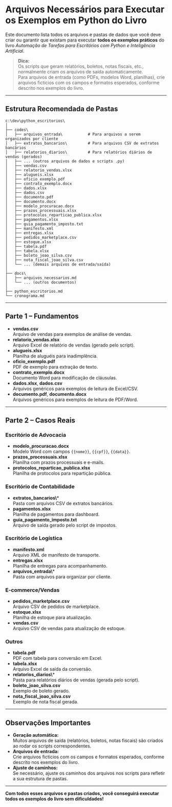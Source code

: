 # Arquivos Necessários para Executar os Exemplos em Python do Livro

Este documento lista todos os arquivos e pastas de dados que você deve criar ou garantir que existam para executar **todos os exemplos práticos** do livro _Automação de Tarefas para Escritórios com Python e Inteligência Artificial_.

> **Dica:**  
> Os scripts que geram relatórios, boletos, notas fiscais, etc., normalmente criam os arquivos de saída automaticamente.  
> Para arquivos de entrada (como PDFs, modelos Word, planilhas), crie arquivos fictícios com os campos e formatos esperados, conforme descrito nos exemplos do livro.

---

## Estrutura Recomendada de Pastas

```
c:\dev\python_escritorios\
│
├── codes\
│   ├── arquivos_entrada\           # Para arquivos a serem organizados por cliente
│   ├── extratos_bancarios\         # Para arquivos CSV de extratos bancários
│   ├── relatorios_diarios\         # Para relatórios diários de vendas (gerados)
│   ├── ... (outros arquivos de dados e scripts .py)
│   ├── vendas.csv
│   ├── relatorio_vendas.xlsx
│   ├── alugueis.xlsx
│   ├── oficio_exemplo.pdf
│   ├── contrato_exemplo.docx
│   ├── dados.xlsx
│   ├── dados.csv
│   ├── documento.pdf
│   ├── documento.docx
│   ├── modelo_procuracao.docx
│   ├── prazos_processuais.xlsx
│   ├── protocolos_reparticao_publica.xlsx
│   ├── pagamentos.xlsx
│   ├── guia_pagamento_imposto.txt
│   ├── manifesto.xml
│   ├── entregas.xlsx
│   ├── pedidos_marketplace.csv
│   ├── estoque.xlsx
│   ├── tabela.pdf
│   ├── tabela.xlsx
│   ├── boleto_joao_silva.csv
│   ├── nota_fiscal_joao_silva.csv
│   └── ... (demais arquivos de entrada/saída)
│
├── docs\
│   ├── arquivos_necessarios.md
│   └── ... (outros documentos)
│
├── python_escritorios.md
└── cronograma.md
```

---

## Parte 1 – Fundamentos

- **vendas.csv**  
  Arquivo de vendas para exemplos de análise de vendas.
- **relatorio_vendas.xlsx**  
  Arquivo Excel de relatório de vendas (gerado pelo script).
- **alugueis.xlsx**  
  Planilha de aluguéis para inadimplência.
- **oficio_exemplo.pdf**  
  PDF de exemplo para extração de texto.
- **contrato_exemplo.docx**  
  Documento Word para modificação de cláusulas.
- **dados.xlsx**, **dados.csv**  
  Arquivos genéricos para exemplos de leitura de Excel/CSV.
- **documento.pdf**, **documento.docx**  
  Arquivos genéricos para exemplos de leitura de PDF/Word.

---

## Parte 2 – Casos Reais

### Escritório de Advocacia

- **modelo_procuracao.docx**  
  Modelo Word com campos `{{nome}}`, `{{cpf}}`, `{{data}}`.
- **prazos_processuais.xlsx**  
  Planilha com prazos processuais e e-mails.
- **protocolos_reparticao_publica.xlsx**  
  Planilha de protocolos para repartição pública.

### Escritório de Contabilidade

- **extratos_bancarios\\***  
  Pasta com arquivos CSV de extratos bancários.
- **pagamentos.xlsx**  
  Planilha de pagamentos para dashboard.
- **guia_pagamento_imposto.txt**  
  Arquivo de saída gerado pelo script de impostos.

### Escritório de Logística

- **manifesto.xml**  
  Arquivo XML de manifesto de transporte.
- **entregas.xlsx**  
  Planilha de entregas para acompanhamento.
- **arquivos_entrada\\***  
  Pasta com arquivos para organizar por cliente.

### E-commerce/Vendas

- **pedidos_marketplace.csv**  
  Arquivo CSV de pedidos de marketplace.
- **estoque.xlsx**  
  Planilha de estoque para atualização.
- **vendas.csv**  
  Arquivo CSV de vendas para atualização de estoque.

### Outros

- **tabela.pdf**  
  PDF com tabela para conversão em Excel.
- **tabela.xlsx**  
  Arquivo Excel de saída da conversão.
- **relatorios_diarios\\***  
  Pasta para relatórios diários de vendas (gerada pelo script).
- **boleto_joao_silva.csv**  
  Exemplo de boleto gerado.
- **nota_fiscal_joao_silva.csv**  
  Exemplo de nota fiscal gerada.

---

## Observações Importantes

- **Geração automática:**  
  Muitos arquivos de saída (relatórios, boletos, notas fiscais) são criados ao rodar os scripts correspondentes.
- **Arquivos de entrada:**  
  Crie arquivos fictícios com os campos e formatos esperados, conforme descrito nos exemplos do livro.
- **Ajuste de caminhos:**  
  Se necessário, ajuste os caminhos dos arquivos nos scripts para refletir a sua estrutura de pastas.

---

**Com todos esses arquivos e pastas criados, você conseguirá executar todos os exemplos do livro sem dificuldades!**

